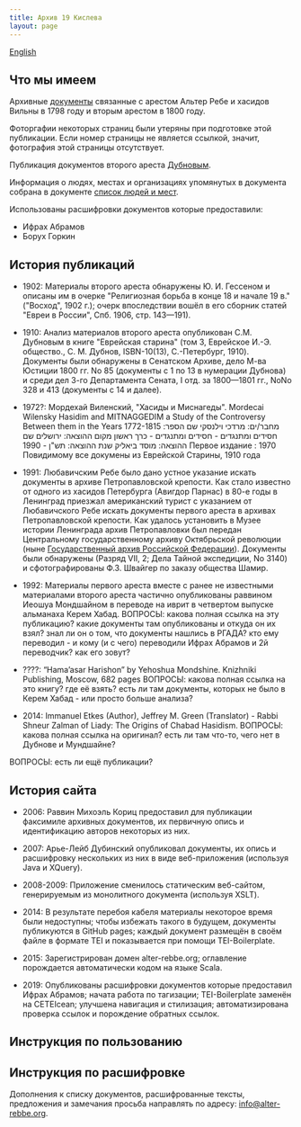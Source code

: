 ```yaml
---
title: Архив 19 Кислева
layout: page
---
```


<a href="index-en.html" class="language-switch">English</a>

## Что мы имеем ##

Архивные [документы](archive/index.html) связанные с арестом Альтер Ребе и хасидов Вильны в 1798
году и вторым арестом в 1800 году.

Фоторгафии некоторых страниц были утеряны при подготовке этой публикации. Если номер страницы не является
ссылкой, значит, фотография этой страницы отсутствует.

Публикация документов второго ареста [Дубновым](dubnov/index.html).

Информация о людях, местах и организациях упомянутых в документа собрана в документе [список людей и мест](names.html).

Использованы расшифровки документов которые предоставили:
- Ифрах Абрамов
- Борух Горкин 


## История публикаций ##

- 1902: Материалы второго ареста обнаружены Ю. И. Гессеном и описаны им в очерке "Религиозная борьба в конце 18
и начале 19 в." ("Восход", 1902 г.); очерк впоследствии вошёл в его сборник статей "Евреи в России", Спб. 1906, стр.
143—191).

- 1910: Анализ материалов второго ареста опубликован С.М. Дубновым в книге "Еврейская старина" (том 3, Еврейское И.-Э. общество.,
С. М. Дубнов, ISBN-10(13), С.-Петербург, 1910). Документы были обнаружены в Сенатском Архиве, дело М-ва Юстиции 1800 гг.
No 85 (документы с 1 по 13 в нумерации Дубнова) и среди дел 3-го Департамента Сената, I отд. за 1800—1801 гг., NoNo
328 и 413 (документы с 14 и далее).

- 1972?: Мордехай Виленский, "Хасиды и Миснагеды". Mordecai Wilensky Hasidim and MITNAGGEDIM a Study of the Controversy Between them in the Years 1772-1815 
מחבר/ים: מרדכי וילנסקי
שם הספר: חסידים ומתנגדים - חסידים ומתנגדים - כרך ראשון
מקום ההוצאה: ירושלים
שם ההוצאה: מוסד ביאליק 
שנת ההוצאה: תש"ן - 1990
Первое издание : 1970
Повидимому все докумены из Еврейской Старины, 1910 года

- 1991: Любавичским Ребе было дано устное указание искать документы в архиве Петропавловской крепости.
Как стало известно от одного из хасидов Петербурга (Авигдор Парнас) в 80-е годы в Ленинград приезжал американский турист с указанием от Любавичского Ребе искать документы первого ареста в архивах Петропавловской крепости. Как удалось установить в Музее истории Ленинграда архив Петропавловки был передан Центральному государственному архиву Октябрьской революции
(ныне [Государственный архив Российской Федерации](http://rgada.info/poisk/index.php)).
Документы были обнаружены (Разряд VII, 2; Дела Тайной экспедиции, No 3140) и сфотографированы Ф.З. Швайгер по заказу
общества Шамир. 

- 1992: Материалы первого ареста вместе с ранее не известными материалами второго ареста частично опубликованы 
раввином Иеошуа Мондшайном в переводе на иврит в четвертом выпуске альманаха Керем Хабад.
ВОПРОСЫ: какова полная ссылка на эту публикацию?
         какие документы там опубликованы и откуда он их взял?
         знал ли он о том, что документы нашлись в РГАДА?
         кто ему переводил - и кому (и с чего) переводили Ифрах Абрамов и 2й переводчик? как его зовут?

- ????: “Hama’asar Harishon” by Yehoshua Mondshine. Knizhniki Publishing, Moscow, 682 pages
ВОПРОСЫ: какова полная ссылка на это книгу? где её взять?
        есть ли там документы, которых не было в Керем Хабад - или просто больше анализа?

- 2014: Immanuel Etkes (Author), Jeffrey M. Green (Translator) - Rabbi Shneur Zalman of Liady: The Origins of Chabad Hasidism.
ВОПРОСЫ:  какова полная ссылка на оригинал? есть ли там что-то, чего нет в Дубнове и Мундшайне?

ВОПРОСЫ: есть ли ещё публикации?
 

## История сайта ##

- 2006: Раввин Михоэль Кориц предоставил для публикации факсимиле архивных документов, их первичную опись и идентификацию
авторов некоторых из них.

- 2007: Арье-Лейб Дубинский опубликовал документы, их опись и расшифровку нескольких из них в виде веб-приложения
(используя Java и XQuery). 

- 2008-2009: Приложение сменилось статическим веб-сайтом, генерируемым из монолитного документа (используя XSLT).

- 2014: В результате перебоя кабеля материалы некоторое время были недоступны; чтобы избежать такого в будущем, документы
публикуются в GitHub pages; каждый документ размещён в своём файле в формате TEI и показывается при помощи TEI-Boilerplate.
  
- 2015: Зарегистрирован домен alter-rebbe.org; оглавление порождается автоматически кодом на языке Scala.

- 2019: Опубликованы расшифровки документов которые предоставил Ифрах Абрамов; начата работа по тагизации;
  TEI-Boilerplate заменён на CETEIcean; улучшена навигация и стилизация; автоматизирована проверка ссылок и порождение
  обратных ссылок.


## Инструкция по пользованию ##

## Инструкция по расшифровке ##

Дополнения к списку документов, расшифрованные тексты, предложения и замечания просьба направлять по адресу:
[info@alter-rebbe.org](mailto:info@alter-rebbe.org).
